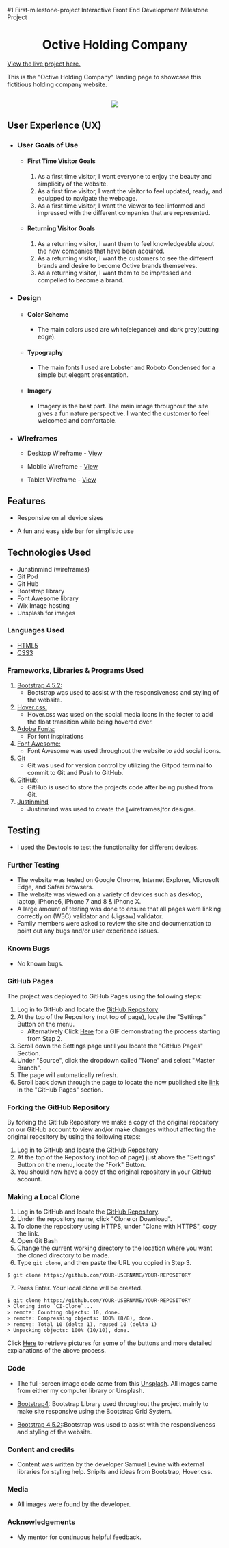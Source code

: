 #1 First-milestone-project
Interactive Front End Development Milestone Project

<h1 align="center">Octive Holding Company</h1>

[View the live project here.](https://samuellevine1.github.io/First_Milestone_Project/)

This is the "Octive Holding Company" landing page to showcase this fictitious holding company website. 

<h2 align="center"><img src="https://static.wixstatic.com/media/bc5d55_20c2cc742bbd4db78ec234119a1723a5~mv2.jpeg"></h2>

## User Experience (UX)

-   ### User Goals of Use 

    -   #### First Time Visitor Goals

        1. As a first time visitor, I want everyone to enjoy the beauty and simplicity of the website.
        2. As a first time visitor, I want the visitor to feel updated, ready, and equipped to navigate the webpage. 
        3. As a first time visitor, I want the viewer to feel informed and impressed with the different companies that are represented. 
    -   #### Returning Visitor Goals

        1. As a returning visitor, I want them to feel knowledgeable about the new companies that have been acquired.  
        2. As a returning visitor, I want the customers to see the different brands and desire to become Octive brands themselves. 
        3. As a returning visitor, I want them to be impressed and compelled to become a brand. 

-   ### Design
    -   #### Color Scheme
        -   The main colors used are white(elegance) and dark grey(cutting edge).
    -   #### Typography
        -   The main fonts I used are Lobster and Roboto Condensed for a simple but elegant presentation.
    -   #### Imagery
        -   Imagery is the best part. The main image throughout the site gives a fun nature perspective. I wanted the customer to feel welcomed and comfortable. 

*   ### Wireframes

    -   Desktop Wireframe - [View](https://static.wixstatic.com/media/bc5d55_1d341bbc91744a94aeb1a3ffe305c4d3~mv2.jpeg)

    -   Mobile Wireframe - [View](https://static.wixstatic.com/media/bc5d55_2b42b8bafdd9421f81ba5c6561c938d9~mv2.jpeg)

    -   Tablet Wireframe - [View](https://static.wixstatic.com/media/bc5d55_6fe05431b6384bb8936434cf99f945d6~mv2.jpeg)

## Features

-   Responsive on all device sizes

-   A fun and easy side bar for simplistic use

## Technologies Used
- Junstinmind (wireframes)
- Git Pod 
- Git Hub 
- Bootstrap library 
- Font Awesome library
- Wix Image hosting 
- Unsplash for images


### Languages Used

-   [HTML5](https://en.wikipedia.org/wiki/HTML5)
-   [CSS3](https://en.wikipedia.org/wiki/Cascading_Style_Sheets)


### Frameworks, Libraries & Programs Used

1. [Bootstrap 4.5.2:](https://getbootstrap.com/docs/4.4/getting-started/introduction/)
    - Bootstrap was used to assist with the responsiveness and styling of the website.
2. [Hover.css:](https://ianlunn.github.io/Hover/)
    - Hover.css was used on the social media icons in the footer to add the float transition while being hovered over.
3. [Adobe Fonts:](https://fonts.adobe.com/fonts/poppins)
    - For font inspirations 
4. [Font Awesome:](https://fontawesome.com/)
    - Font Awesome was used throughout the website to add social icons.
5. [Git](https://git-scm.com/)
    - Git was used for version control by utilizing the Gitpod terminal to commit to Git and Push to GitHub. 
6. [GitHub:](https://github.com/)
    - GitHub is used to store the projects code after being pushed from Git.
7. [Justinmind](https://www.justinmind.com/free-wireframing-tool)
    - Justinmind was used to create the [wireframes]for designs.


## Testing

- I used the Devtools to test the functionality for different devices.


### Further Testing

-   The website was tested on Google Chrome, Internet Explorer, Microsoft Edge, and Safari browsers.
-   The website was viewed on a variety of devices such as desktop, laptop, iPhone6, iPhone 7 and 8 & iPhone X.
-   A large amount of testing was done to ensure that all pages were linking correctly on (W3C) validator and (Jigsaw) validator.
-   Family members were asked to review the site and documentation to point out any bugs and/or user experience issues.

### Known Bugs

-  No known bugs. 


### GitHub Pages

The project was deployed to GitHub Pages using the following steps:

1. Log in to GitHub and locate the [GitHub Repository](https://github.com/)
2. At the top of the Repository (not top of page), locate the "Settings" Button on the menu.
    - Alternatively Click [Here](https://raw.githubusercontent.com/) for a GIF demonstrating the process starting from Step 2.
3. Scroll down the Settings page until you locate the "GitHub Pages" Section.
4. Under "Source", click the dropdown called "None" and select "Master Branch".
5. The page will automatically refresh.
6. Scroll back down through the page to locate the now published site [link](https://github.com) in the "GitHub Pages" section.

### Forking the GitHub Repository

By forking the GitHub Repository we make a copy of the original repository on our GitHub account to view and/or make changes without affecting the original repository by using the following steps:

1. Log in to GitHub and locate the [GitHub Repository](https://github.com/)
2. At the top of the Repository (not top of page) just above the "Settings" Button on the menu, locate the "Fork" Button.
3. You should now have a copy of the original repository in your GitHub account.

### Making a Local Clone

1. Log in to GitHub and locate the [GitHub Repository](https://github.com/).
2. Under the repository name, click "Clone or Download".
3. To clone the repository using HTTPS, under "Clone with HTTPS", copy the link.
4. Open Git Bash
5. Change the current working directory to the location where you want the cloned directory to be made.
6. Type `git clone`, and then paste the URL you copied in Step 3.

```
$ git clone https://github.com/YOUR-USERNAME/YOUR-REPOSITORY
```

7. Press Enter. Your local clone will be created.

```
$ git clone https://github.com/YOUR-USERNAME/YOUR-REPOSITORY
> Cloning into `CI-Clone`...
> remote: Counting objects: 10, done.
> remote: Compressing objects: 100% (8/8), done.
> remove: Total 10 (delta 1), reused 10 (delta 1)
> Unpacking objects: 100% (10/10), done.
```

Click [Here](https://help.github.com/en/github/creating-cloning-and-archiving-repositories/cloning-a-repository#cloning-a-repository-to-github-desktop) to retrieve pictures for some of the buttons and more detailed explanations of the above process.




### Code

-   The full-screen image code came from this [Unsplash](https://unsplash.com/). All images came from either my computer library or Unsplash.

-   [Bootstrap4](https://getbootstrap.com/docs/4.4/getting-started/introduction/): Bootstrap Library used throughout the project mainly to make site responsive using the Bootstrap Grid System.

-   [Bootstrap 4.5.2:](https://getbootstrap.com/docs/4.4/getting-started/introduction/):Bootstrap was used to assist with the responsiveness and styling of the website.


### Content and credits 

-   Content was written by the developer Samuel Levine with external libraries for styling help. Snipits and ideas from Bootstrap, Hover.css.



### Media

-   All images were found by the developer.

### Acknowledgements

-   My mentor for continuous helpful feedback.
